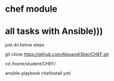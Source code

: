 # chef module
# all tasks with Ansible)))
just do below steps

git clone https://github.com/AlexandrSher/CHEF.git

cd /home/student/CHEF/

ansible-playbook chefinstall.yml

